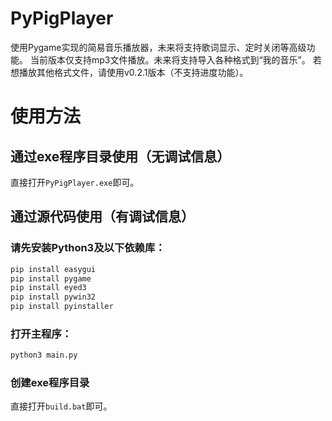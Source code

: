 # PyPigPlayer
使用Pygame实现的简易音乐播放器，未来将支持歌词显示、定时关闭等高级功能。
当前版本仅支持mp3文件播放。未来将支持导入各种格式到“我的音乐”。
若想播放其他格式文件，请使用v0.2.1版本（不支持进度功能）。
# 使用方法
## 通过exe程序目录使用（无调试信息）
直接打开`PyPigPlayer.exe`即可。
## 通过源代码使用（有调试信息）
### 请先安装Python3及以下依赖库：
```bash
pip install easygui
pip install pygame
pip install eyed3
pip install pywin32
pip install pyinstaller
```
### 打开主程序：
```bash
python3 main.py
```
### 创建exe程序目录
直接打开`build.bat`即可。
